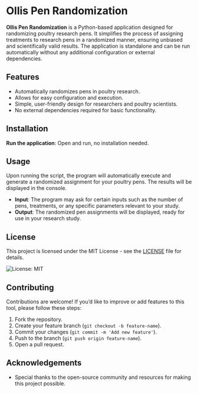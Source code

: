 # Ollis Pen Randomization

**Ollis Pen Randomization** is a Python-based application designed for randomizing poultry research pens. It simplifies the process of assigning treatments to research pens in a randomized manner, ensuring unbiased and scientifically valid results. The application is standalone and can be run automatically without any additional configuration or external dependencies.

## Features
- Automatically randomizes pens in poultry research.
- Allows for easy configuration and execution.
- Simple, user-friendly design for researchers and poultry scientists.
- No external dependencies required for basic functionality.

## Installation
 **Run the application**:
Open and run, no installation needed.

## Usage

Upon running the script, the program will automatically execute and generate a randomized assignment for your poultry pens. The results will be displayed in the console.

- **Input**: The program may ask for certain inputs such as the number of pens, treatments, or any specific parameters relevant to your study.
- **Output**: The randomized pen assignments will be displayed, ready for use in your research study.

## License

This project is licensed under the MIT License - see the [LICENSE](LICENSE) file for details.

![License: MIT](https://img.shields.io/badge/License-MIT-yellow.svg)

## Contributing

Contributions are welcome! If you’d like to improve or add features to this tool, please follow these steps:

1. Fork the repository.
2. Create your feature branch (`git checkout -b feature-name`).
3. Commit your changes (`git commit -m 'Add new feature'`).
4. Push to the branch (`git push origin feature-name`).
5. Open a pull request.

## Acknowledgements
- Special thanks to the open-source community and resources for making this project possible.
